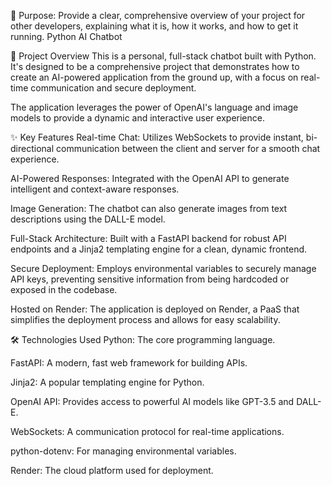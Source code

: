 📖 Purpose: Provide a clear, comprehensive overview of your project for other developers, explaining what it is, how it works, and how to get it running.
Python AI Chatbot

🤖 Project Overview
This is a personal, full-stack chatbot built with Python. It's designed to be a comprehensive project that demonstrates how to create an AI-powered application from the ground up, with a focus on real-time communication and secure deployment.

The application leverages the power of OpenAI's language and image models to provide a dynamic and interactive user experience.

✨ Key Features
Real-time Chat: Utilizes WebSockets to provide instant, bi-directional communication between the client and server for a smooth chat experience.

AI-Powered Responses: Integrated with the OpenAI API to generate intelligent and context-aware responses.

Image Generation: The chatbot can also generate images from text descriptions using the DALL-E model.

Full-Stack Architecture: Built with a FastAPI backend for robust API endpoints and a Jinja2 templating engine for a clean, dynamic frontend.

Secure Deployment: Employs environmental variables to securely manage API keys, preventing sensitive information from being hardcoded or exposed in the codebase.

Hosted on Render: The application is deployed on Render, a PaaS that simplifies the deployment process and allows for easy scalability.

🛠️ Technologies Used
Python: The core programming language.

FastAPI: A modern, fast web framework for building APIs.

Jinja2: A popular templating engine for Python.

OpenAI API: Provides access to powerful AI models like GPT-3.5 and DALL-E.

WebSockets: A communication protocol for real-time applications.

python-dotenv: For managing environmental variables.

Render: The cloud platform used for deployment.

